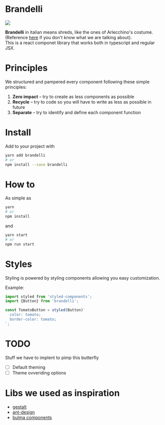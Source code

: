 # Brandelli

![](http://images.treccani.it/enc/media/share/images/orig/system/galleries/Iconografico/Esercizio/146160.gif)

**Brandelli** in italian means shreds, like the ones of Arlecchino's costume. (Reference [here](https://en.wikipedia.org/wiki/Harlequin) if you don't know what we are talking about).  
This is a react componet library that works both in typescript and regular JSX.

# Principles

We structured and pampered every component following these simple principles:

1. **Zero impact** – try to create as less components as possible
2. **Recycle** – try to code so you will have to write as less as possible in future
3. **Separate** – try to identify and define each component function

# Install

Add to your project with

```bash
yarn add brandelli
# or
npm install --save brandelli
```

# How to

As simple as

```bash
yarn
# or
npm install
```

and

```bash
yarn start
# or
npm run start
```

# Styles

Styling is powered by styling components allowing you easy customization.

Example:

```javascript
import styled from 'styled-components';
import {Button} from 'brandelli';

const TomatoButton = styled(Button)`
  color: tomato;
  border-color: tomato;
`;
```

# TODO

Stuff we have to implent to pimp this butterfly

- [ ] Default theming
- [ ] Theme ovveriding options

# Libs we used as inspiration

- [gestalt](https://github.com/pinterest/gestalt)
- [ant-design](https://github.com/ant-design/ant-design)
- [bulma components](https://github.com/couds/react-bulma-components)
